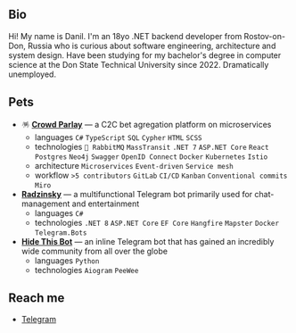 ## Bio
Hi! My name is Danil. I'm an 18yo .NET backend developer from Rostov-on-Don, Russia who is curious about software engineering, architecture and system design. Have been studying for my bachelor's degree in computer science at the Don State Technical University since 2022. Dramatically unemployed.


## Pets
- 🪅 __[Crowd Parlay](https://github.com/crowdparlay)__ — a C2C bet agregation platform on microservices
  - languages `C#` `TypeScript` `SQL` `Cypher` `HTML` `SCSS`
  - technologies `🦄 RabbitMQ` `MassTransit` `.NET 7` `ASP.NET Core` `React` `Postgres` `Neo4j` `Swagger` `OpenID Connect` `Docker` `Kubernetes` `Istio`
  - architecture `Microservices` `Event-driven` `Service mesh`
  - workflow `>5 contributors` `GitLab` `CI/CD` `Kanban` `Conventional commits` `Miro`
- __[Radzinsky](https://github.com/undrcrxwn/radzinsky)__ — a multifunctional Telegram bot primarily used for chat-management and entertainment
  - languages `C#`
  - technologies `.NET 8` `ASP.NET Core` `EF Core` `Hangfire` `Mapster` `Docker` `Telegram.Bots`
- __[Hide This Bot](https://github.com/undrcrxwn/hide-this-bot)__ — an inline Telegram bot that has gained an incredibly wide community from all over the globe
  - languages `Python`
  - technologies `Aiogram` `PeeWee`


## Reach me
- [Telegram](https://t.me/undrcrxwn)
